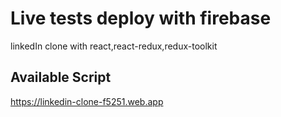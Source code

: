 # Live tests deploy with firebase

linkedIn clone with react,react-redux,redux-toolkit

## Available Script

https://linkedin-clone-f5251.web.app
